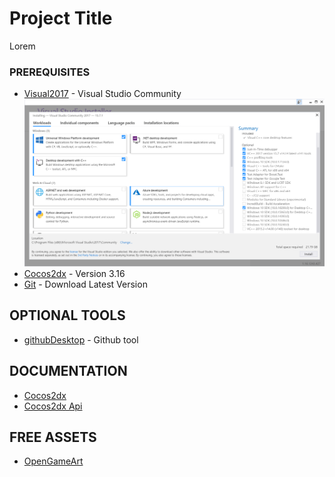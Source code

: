 # Project Title
Lorem

### PREREQUISITES

* [Visual2017](https://www.visualstudio.com/es/free-developer-offers/) - Visual Studio Community
![alt text](https://github.com/PatuCel/FirstTry/blob/master/docs/Visual2017.png)
* [Cocos2dx](http://www.cocos2d-x.org/download) - Version 3.16
* [Git](https://git-scm.com/) - Download Latest Version

## OPTIONAL TOOLS
* [githubDesktop](https://desktop.github.com/) - Github tool 

## DOCUMENTATION

* [Cocos2dx](http://www.cocos2d-x.org/docs/cocos2d-x/en/index.html)
* [Cocos2dx Api](http://www.cocos2d-x.org/docs/api-ref/cplusplus/v3x/)

## FREE ASSETS

* [OpenGameArt](https://opengameart.org/)